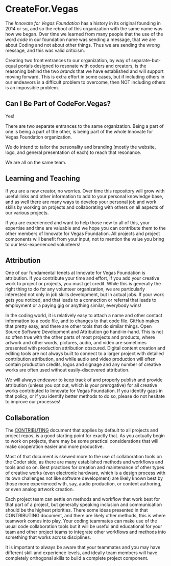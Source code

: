<!--
 Copyright (C) 2022 Innovate for Vegas Foundation
 
 This file is part of doc-cfv-howtos.
 
 doc-cfv-howtos is free software: you can redistribute it and/or modify
 it under the terms of the GNU General Public License as published by
 the Free Software Foundation, either version 3 of the License, or
 (at your option) any later version.
 
 doc-cfv-howtos is distributed in the hope that it will be useful,
 but WITHOUT ANY WARRANTY; without even the implied warranty of
 MERCHANTABILITY or FITNESS FOR A PARTICULAR PURPOSE.  See the
 GNU General Public License for more details.
 
 You should have received a copy of the GNU General Public License
 along with doc-cfv-howtos.  If not, see <http://www.gnu.org/licenses/>.
-->

# CreateFor.Vegas

The *Innovate for Vegas Foundation* has a history in its original founding in 2014 or so, and so the reboot of this organization with the same name was how we began. Over time we learned from many people that the use of the word *code* in our foundation name was sending a message, that we are about Coding and not about other things. Thus we are sending the wrong message, and this was valid criticism.

Creating two front entrances to our organization, by way of separate-but-equal portals designed to resonate with coders and creators, is the reasoning behind the two *brands* that we have established and will support moving forward. This is extra effort in some cases, but if including others in our endeavors is a difficult problem to overcome, then NOT including others is an impossible problem.

## Can I Be Part of CodeFor.Vegas?

Yes!

There are two separate entrances to the same organization. Being a part of one is being a part of the other, is being part of the whole Innovate for Vegas Foundation organization.

We do intend to tailor the personality and branding (mostly the website, logo, and general presentation of each) to reach that resonance.

We are all on the same team.

## Learning and Teaching

If you are a new creator, no worries. Over time this repository will grow with useful links and other information to add to your personal knowledge base, and as well there are many ways to develop your personal job and work skills by working on projects and collaborating with others on all aspects of our various projects.

If you are experienced and want to help those new to all of this, your expertise and time are valuable and we hope you can contribute them to the other members of Innovate for Vegas Foundation. All projects and project components will benefit from your input, not to mention the value you bring to our less-experienced volunteers!

## Attribution

One of our fundamental tenets at Innovate for Vegas Foundation is attribution. If you contribute your time and effort, if you add your creative work to project or projects, you must get credit. While this is generally the right thing to do for any volunteer organization, we are particularly interested not only in job skills development, but in actual jobs. If your work gets you noticed, and that leads to a connection or referral that leads to employment or a paying gig or anything similar, everybody wins!

In the coding world, it is relatively easy to attach a name and other contact information to a code file, and to changes to that code file. GitHub makes that pretty easy, and there are other tools that do similar things. Open Source Software Development and Attribution go hand-in-hand. This is not so often true with the other parts of most projects and products, where artwork and other words, pictures, audio, and video are sometimes presented with production attribution obscured. Digital content creation and editing tools are not always built to connect to a larger project with detailed contribution attribution, and while audio and video production will often contain production credits, logos and signage and any number of creative works are often used without easily-discovered attribution.

We will always endeavor to keep track of and properly publish and provide attribution (unless you opt out, which is your prerogative) for all creative works contributed to Innovate for Vegas Foundation. If you identify gaps in that policy, or if you identify better methods to do so, please do not hesitate to improve our processes!

## Collaboration

The [CONTRIBUTING](https://github.com/CodeForVegas/.github/blob/main/CONTRIBUTING.md) document that applies by default to all projects and project repos, is a good starting point for exactly that. As you actually begin to work on projects, there may be some practical considerations that will make cooperation easier and more productive.

Most of that document is skewed more to the use of collaboration tools on the Coder side, as there are many established methods and workflows and tools and so on. Best practices for creation and maintenance of other types of creative works (even electronic hardware, which is a design process with its own challenges not like software development) are likely known best by those more experienced with, say, audio production, or content authoring, or even analog artwork creation.

Each project team can settle on methods and workflow that work best for that part of a project, but generally speaking inclusion and communication should be the highest priorities. There some ideas presented in that CONTRIBUTING document, and there are likely other methods, this is where teamwork comes into play. Your coding teammates can make use of the usual code collaboration tools but it will be useful and educational for your team and other project teams to integrate other workflows and methods into something that works across disciplines.

It is important to always be aware that your teammates and you may have different skill and experience levels, and ideally team members will have completely orthogonal skills to build a complete project component.
